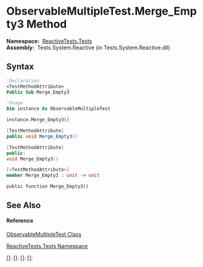# ObservableMultipleTest.Merge\_Empty3 Method

**Namespace:**  [ReactiveTests.Tests](ReactiveTests.Tests\ReactiveTests.Tests.md)  
**Assembly:**  Tests.System.Reactive (in Tests.System.Reactive.dll)

## Syntax

```vb
'Declaration
<TestMethodAttribute> _
Public Sub Merge_Empty3
```

```vb
'Usage
Dim instance As ObservableMultipleTest

instance.Merge_Empty3()
```

```csharp
[TestMethodAttribute]
public void Merge_Empty3()
```

```c++
[TestMethodAttribute]
public:
void Merge_Empty3()
```

```fsharp
[<TestMethodAttribute>]
member Merge_Empty3 : unit -> unit 
```

```jscript
public function Merge_Empty3()
```

## See Also

#### Reference

[ObservableMultipleTest Class](ObservableMultipleTest\ObservableMultipleTest.md)

[ReactiveTests.Tests Namespace](ReactiveTests.Tests\ReactiveTests.Tests.md)

[]: 
[]: 
[]: 
[]: 